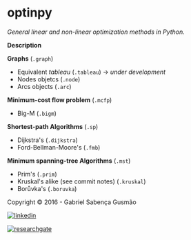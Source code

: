 

**optinpy** 
==================================================================
*General linear and non-linear optimization methods in Python.*

**Description**

**Graphs** (`.graph`)
  - Equivalent *tableau* (`.tableau`)   -> *under development*
  - Nodes objetcs (`.node`)
  - Arcs objects (`.arc`)
  
**Minimum-cost flow problem** (`.mcfp`)
  - Big-M (`.bigm`)                   
  
**Shortest-path Algorithms** (`.sp`)
  - Dijkstra's (`.dijkstra`)
  - Ford-Bellman-Moore's (`.fmb`)
  
**Minimum spanning-tree Algorithms** (`.mst`)
  - Prim's (`.prim`)
  - Kruskal's alike (see commit notes) (`.kruskal`)
  - Borůvka's (`.boruvka`)


Copyright © 2016 - Gabriel Sabença Gusmão

[![linkedin](https://static.licdn.com/scds/common/u/img/webpromo/btn_viewmy_160x25.png)](https://br.linkedin.com/pub/gabriel-saben%C3%A7a-gusm%C3%A3o/115/aa6/aa8)

[![researchgate](https://www.researchgate.net/images/public/profile_share_badge.png)](https://www.researchgate.net/profile/Gabriel_Gusmao?cp=shp)
